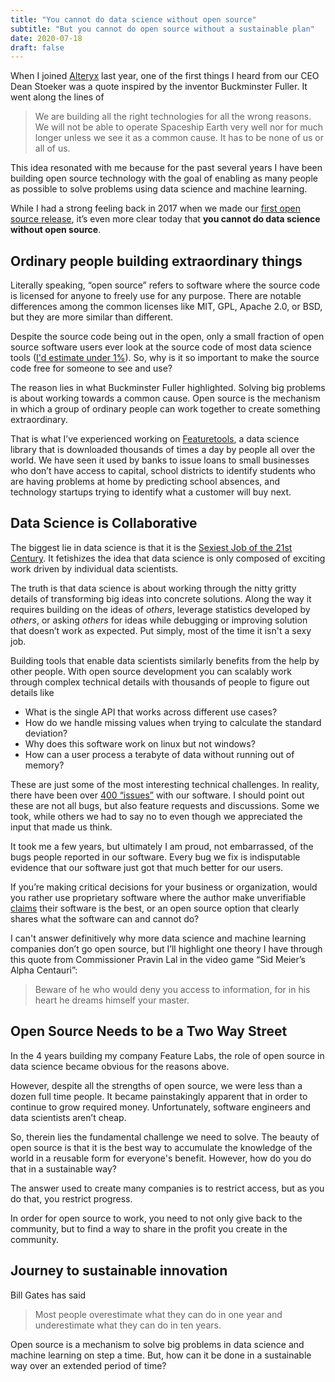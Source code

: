 ```yaml
---
title: "You cannot do data science without open source"
subtitle: "But you cannot do open source without a sustainable plan"
date: 2020-07-18
draft: false
---
```


When I joined [Alteryx](https://www.alteryx.com/) last year, one of the first things I heard from our CEO Dean Stoeker was a quote inspired by the inventor Buckminster Fuller. It went along the lines of

> We are building all the right technologies for all the wrong reasons. We will not be able to operate Spaceship Earth very well nor for much longer unless we see it as a common cause. It has to be none of us or all of us.

This idea resonated with me because for the past several years I have been building open source technology with the goal of enabling as many people as possible to solve problems using data science and machine learning. 

While I had a strong feeling back in 2017 when we made our [first open source release](https://innovation.alteryx.com/open-sourcing-featuretools/), it’s even more clear today that **you cannot do data science without open source**.



## Ordinary people building extraordinary things

Literally speaking, “open source” refers to software where the source code is licensed for anyone to freely use for any purpose. There are notable differences among the common licenses like MIT, GPL, Apache 2.0, or BSD, but they are more similar than different. 

Despite the source code being out in the open, only a small fraction of open source software users ever look at the source code of most data science tools ([I'd estimate under 1%](https://twitter.com/maxk/status/1264582887967535104?s=20)). So, why is it so important to make the source code free for someone to see and use?

The reason lies in what Buckminster Fuller highlighted. Solving big problems is about working towards a common cause. Open source is the mechanism in which a group of ordinary people can work together to create something extraordinary.

That is what I’ve experienced working on [Featuretools](https://github.com/FeatureLabs/featuretools), a data science library that is downloaded thousands of times a day by people all over the world. We have seen it used by banks to issue loans to small businesses who don’t have access to capital, school districts to identify students who are having problems at home by predicting school absences, and technology startups trying to identify what a customer will buy next. 


## Data Science is Collaborative

The biggest lie in data science is that it is the [Sexiest Job of the 21st Century](https://hbr.org/2012/10/data-scientist-the-sexiest-job-of-the-21st-century). It fetishizes the idea that data science is only composed of exciting work driven by individual data scientists. 

The truth is that data science is about working through the nitty gritty details of transforming big ideas into concrete solutions. Along the way it requires building on the ideas of *others*, leverage statistics developed by *others*, or asking *others* for ideas while debugging or improving solution that doesn’t work as expected. Put simply, most of the time it isn't a sexy job.

Building tools that enable data scientists similarly benefits from the help by other people. With open source development you can scalably work through complex technical details with thousands of people to figure out details like

* What is the single API that works across different use cases?
* How do we handle missing values when trying to calculate the standard deviation?
* Why does this software work on linux but not windows? 
* How can a user process a terabyte of data without running out of memory? 

These are just some of the most interesting technical challenges. In reality, there have been over [400 “issues”](https://github.com/FeatureLabs/featuretools/issues) with our software. I should point out these are not all bugs, but also feature requests and discussions. Some we took, while others we had to say no to even though we appreciated the input that made us think. 

It took me a few years, but ultimately I am proud, not embarrassed, of the bugs people reported in our software. Every bug we fix is indisputable evidence that our software just got that much better for our users. 

If you’re making critical decisions for your business or organization, would you rather use proprietary software where the author make unverifiable [claims](https://www.datarobot.com/blog/next-generation-automated-feature-engineering/) their software is the best, or an open source option that clearly shares what the software can and cannot do? 

I can't answer definitively why more data science and machine learning companies don’t go open source, but I’ll highlight one theory I have through this quote from Commissioner Pravin Lal in the video game “Sid Meier’s Alpha Centauri”: 

> Beware of he who would deny you access to information, for in his heart he dreams himself your master.

## Open Source Needs to be a Two Way Street 
In the 4 years building my company Feature Labs, the role of open source in data science became obvious for the reasons above. 

However, despite all the strengths of open source, we were less than a dozen full time people. It became painstakingly apparent that in order to continue to grow required money. Unfortunately, software engineers and data scientists aren’t cheap. 

So, therein lies the fundamental challenge we need to solve. The beauty of open source is that it is the best way to accumulate the knowledge of the world in a reusable form for everyone's benefit. However, how do you do that in a sustainable way?

The answer used to create many companies is to restrict access, but as you do that, you restrict progress. 

In order for open source to work, you need to not only give back to the community, but to find a way to share in the profit you create in the community. 

## Journey to sustainable innovation 

Bill Gates has said

> Most people overestimate what they can do in one year and underestimate what they can do in ten years.

Open source is a mechanism to solve big problems in data science and machine learning on step a time. But, how can it be done in a sustainable way over an extended period of time? 

